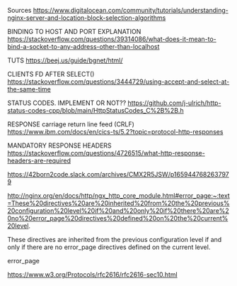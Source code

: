 Sources
https://www.digitalocean.com/community/tutorials/understanding-nginx-server-and-location-block-selection-algorithms

BINDING TO HOST AND PORT EXPLANATION
https://stackoverflow.com/questions/39314086/what-does-it-mean-to-bind-a-socket-to-any-address-other-than-localhost

TUTS
https://beej.us/guide/bgnet/html/

CLIENTS FD AFTER SELECT()
https://stackoverflow.com/questions/3444729/using-accept-and-select-at-the-same-time

STATUS CODES. IMPLEMENT OR NOT??
https://github.com/j-ulrich/http-status-codes-cpp/blob/main/HttpStatusCodes_C%2B%2B.h


RESPONSE carriage return line feed (CRLF)
https://www.ibm.com/docs/en/cics-ts/5.2?topic=protocol-http-responses

MANDATORY RESPONSE HEADERS
https://stackoverflow.com/questions/4726515/what-http-response-headers-are-required

https://42born2code.slack.com/archives/CMX2R5JSW/p1659447682637979


http://nginx.org/en/docs/http/ngx_http_core_module.html#error_page:~:text=These%20directives%20are%20inherited%20from%20the%20previous%20configuration%20level%20if%20and%20only%20if%20there%20are%20no%20error_page%20directives%20defined%20on%20the%20current%20level.

These directives are inherited from the previous configuration level if and only if there are no error_page directives defined on the current level.

error_page

https://www.w3.org/Protocols/rfc2616/rfc2616-sec10.html